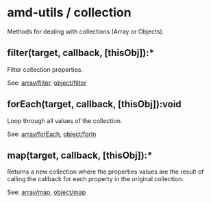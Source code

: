 # amd-utils / collection #

Methods for dealing with collections (Array or Objects).


## filter(target, callback, [thisObj]):*

Filter collection properties.

See: [array/filter](array.html#filter), [object/filter](object.html#filter)



## forEach(target, callback, [thisObj]):void

Loop through all values of the collection.

See: [array/forEach](array.html#forEach), [object/forIn](object.html#forIn)



## map(target, callback, [thisObj]):*

Returns a new collection where the properties values are the result of calling
the callback for each property in the original collection.

See: [array/map](array.html#map), [object/map](object.html#map)


